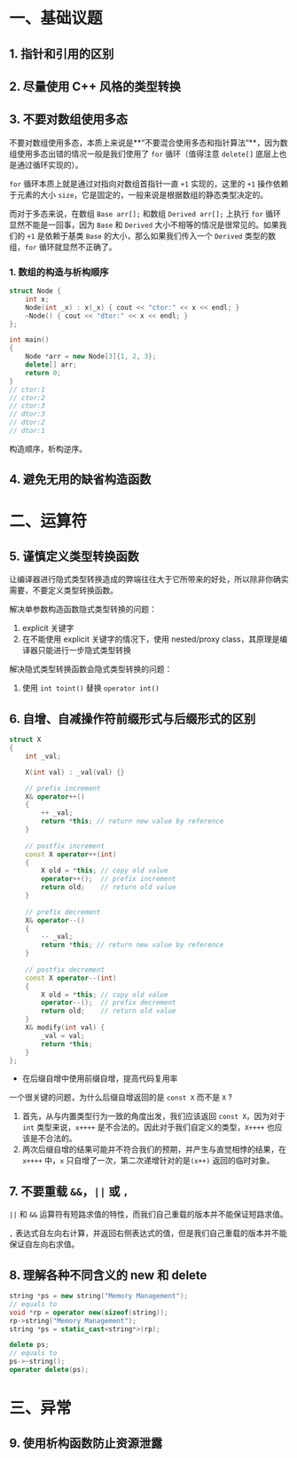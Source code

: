 # 一、基础议题

## 1. 指针和引用的区别

## 2. 尽量使用 C++ 风格的类型转换

## 3. 不要对数组使用多态

不要对数组使用多态，本质上来说是**“不要混合使用多态和指针算法”**，因为数组使用多态出错的情况一般是我们使用了 `for` 循环（值得注意 `delete[]` 底层上也是通过循环实现的）。

`for` 循环本质上就是通过对指向对数组首指针一直 `+1` 实现的，这里的 `+1` 操作依赖于元素的大小 `size`，它是固定的，一般来说是根据数组的静态类型决定的。

而对于多态来说，在数组 `Base arr[];` 和数组 `Derived arr[];` 上执行 `for` 循环显然不能是一回事，因为 `Base` 和 `Derived` 大小不相等的情况是很常见的。如果我们的 `+1` 是依赖于基类 `Base` 的大小，那么如果我们传入一个 `Derived` 类型的数组，`for` 循环就显然不正确了。

### 1. 数组的构造与析构顺序

``` cpp
struct Node {
    int x;
    Node(int _x) : x(_x) { cout << "ctor:" << x << endl; }
    ~Node() { cout << "dtor:" << x << endl; }
};

int main()
{
    Node *arr = new Node[3]{1, 2, 3};
    delete[] arr;
    return 0;
}
// ctor:1
// ctor:2
// ctor:3
// dtor:3
// dtor:2
// dtor:1
```

构造顺序，析构逆序。

## 4. 避免无用的缺省构造函数

# 二、运算符

## 5. 谨慎定义类型转换函数

让编译器进行隐式类型转换造成的弊端往往大于它所带来的好处，所以除非你确实需要，不要定义类型转换函数。

解决单参数构造函数隐式类型转换的问题：

1. explicit 关键字
2. 在不能使用 explicit 关键字的情况下，使用 nested/proxy class，其原理是编译器只能进行一步隐式类型转换

解决隐式类型转换函数会隐式类型转换的问题：

1. 使用 `int toint()` 替换 `operator int()`

## 6. 自增、自减操作符前缀形式与后缀形式的区别

``` cpp
struct X
{
    int _val;

    X(int val) : _val(val) {}

    // prefix increment
    X& operator++()
    {
        ++ _val;
        return *this; // return new value by reference
    }
 
    // postfix increment
    const X operator++(int)
    {
        X old = *this; // copy old value
        operator++();  // prefix increment
        return old;    // return old value
    }
 
    // prefix decrement
    X& operator--()
    {
        -- _val;
        return *this; // return new value by reference
    }
 
    // postfix decrement
    const X operator--(int)
    {
        X old = *this; // copy old value
        operator--();  // prefix decrement
        return old;    // return old value
    }
    X& modify(int val) {
        _val = val;
        return *this;
    }
};
```

* 在后缀自增中使用前缀自增，提高代码复用率

一个很关键的问题，为什么后缀自增返回的是 `const X` 而不是 `X` ?

1. 首先，从与内置类型行为一致的角度出发，我们应该返回 `const X`，因为对于 `int` 类型来说，`x++++` 是不合法的。因此对于我们自定义的类型，`X++++` 也应该是不合法的。
2. 两次后缀自增的结果可能并不符合我们的预期，并产生与直觉相悖的结果，在 `x++++` 中，`x` 只自增了一次，第二次递增针对的是`(x++)` 返回的临时对象。

## 7. 不要重载 `&&`，`||` 或 `,`

`||` 和 `&&` 运算符有短路求值的特性，而我们自己重载的版本并不能保证短路求值。

`,` 表达式自左向右计算，并返回右侧表达式的值，但是我们自己重载的版本并不能保证自左向右求值。

## 8. 理解各种不同含义的 new 和 delete

``` cpp
string *ps = new string("Memory Management");
// equals to
void *rp = operator new(sizeof(string));
rp->string("Memory Management");
string *ps = static_cast<string*>(rp);

delete ps;
// equals to
ps->~string();
operator delete(ps);
```

# 三、异常

## 9. 使用析构函数防止资源泄露



















































































































































































































































































































































































































































































































































































































































































































































































